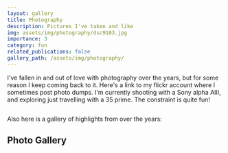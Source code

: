 ```yaml
---
layout: gallery
title: Photography
description: Pictures I've taken and like
img: assets/img/photography/dsc9103.jpg
importance: 3
category: fun
related_publications: false
gallery_path: /assets/img/photography/
---
```


I've fallen in and out of love with photography over the years, but for some reason I keep coming back to it. Here's a link to my flickr account where I sometimes post photo dumps. I'm currently shooting with a Sony alpha AIII, and exploring just travelling with a 35 prime. The constraint is quite fun!

<a data-flickr-embed="true" href="https://www.flickr.com/photos/142497876@N06" title=""><img src="https://live.staticflickr.com/65535/51829484656_54be34a9f7_z.jpg" width="auto" height="auto" alt=""/></a><script async src="//embedr.flickr.com/assets/client-code.js" charset="utf-8"></script>

Also here is a gallery of highlights from over the years:

## Photo Gallery
